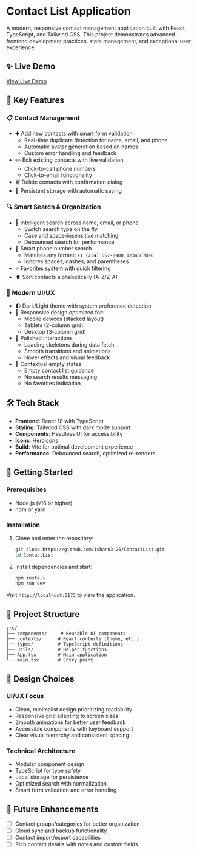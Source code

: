 # Contact List Application

A modern, responsive contact management application built with React, TypeScript, and Tailwind CSS. This project demonstrates advanced frontend development practices, state management, and exceptional user experience.

## ✨ Live Demo

[View Live Demo](https://contact-list-ishan03-25.vercel.app/)

## 🎯 Key Features

### 📋 Contact Management
- ➕ Add new contacts with smart form validation
  - Real-time duplicate detection for name, email, and phone
  - Automatic avatar generation based on names
  - Custom error handling and feedback
- ✏️ Edit existing contacts with live validation
  - Click-to-call phone numbers
  - Click-to-email functionality
- 🗑️ Delete contacts with confirmation dialog
- 💾 Persistent storage with automatic saving

### 🔍 Smart Search & Organization
- 🎯 Intelligent search across name, email, or phone
  - Switch search type on the fly
  - Case and space-insensitive matching
  - Debounced search for performance
- 📱 Smart phone number search
  - Matches any format: `+1 (234) 567-8900`, `1234567890`
  - Ignores spaces, dashes, and parentheses
- ⭐ Favorites system with quick filtering
- ⬆️ Sort contacts alphabetically (A-Z/Z-A)

### 🎨 Modern UI/UX
- 🌓 Dark/Light theme with system preference detection
- 📱 Responsive design optimized for:
  - Mobile devices (stacked layout)
  - Tablets (2-column grid)
  - Desktop (3-column grid)
- 💫 Polished interactions
  - Loading skeletons during data fetch
  - Smooth transitions and animations
  - Hover effects and visual feedback
- 📝 Contextual empty states
  - Empty contact list guidance
  - No search results messaging
  - No favorites indication

## 🛠️ Tech Stack

- **Frontend**: React 18 with TypeScript
- **Styling**: Tailwind CSS with dark mode support
- **Components**: Headless UI for accessibility
- **Icons**: Heroicons
- **Build**: Vite for optimal development experience
- **Performance**: Debounced search, optimized re-renders

## 🚀 Getting Started

### Prerequisites
- Node.js (v16 or higher)
- npm or yarn

### Installation
1. Clone and enter the repository:
   ```bash
   git clone https://github.com/Ishan03-25/ContactList.git
   cd ContactList
   ```

2. Install dependencies and start:
   ```bash
   npm install
   npm run dev
   ```

Visit `http://localhost:5173` to view the application.

## 📁 Project Structure

```
src/
├── components/     # Reusable UI components
├── contexts/      # React contexts (theme, etc.)
├── types/         # TypeScript definitions
├── utils/         # Helper functions
├── App.tsx        # Main application
└── main.tsx       # Entry point
```

## 🎨 Design Choices

### UI/UX Focus
- Clean, minimalist design prioritizing readability
- Responsive grid adapting to screen sizes
- Smooth animations for better user feedback
- Accessible components with keyboard support
- Clear visual hierarchy and consistent spacing

### Technical Architecture
- Modular component design
- TypeScript for type safety
- Local storage for persistence
- Optimized search with normalization
- Smart form validation and error handling

## 🚀 Future Enhancements

- [ ] Contact groups/categories for better organization
- [ ] Cloud sync and backup functionality
- [ ] Contact import/export capabilities
- [ ] Rich contact details with notes and custom fields